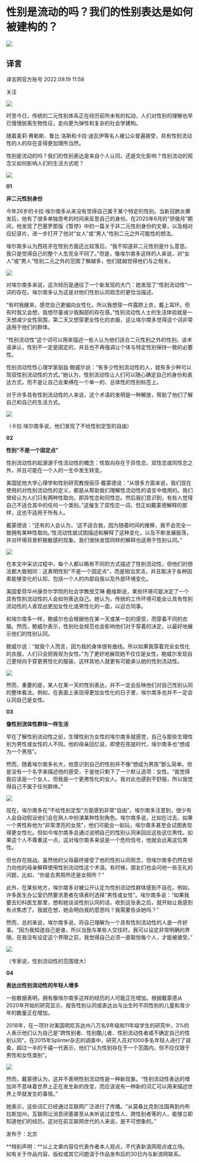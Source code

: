 # 性别是流动的吗？我们的性别表达是如何被建构的？

_![](https://n.sinaimg.cn/sinacn10207/358/w179h179/20191010/0be4-ifrwayx3529515.jpg)_

## 译言

译言网官方账号 2022.09.19 11:58

关注

![](//n.sinaimg.cn/default/2fb77759/20151125/320X320.png)

时至今日，传统的二元性别体系正在经历前所未有的松动，人们对性别的理解也早已慢慢脱离生物性征，走向更为弹性和复杂的社会学建构。

随着麦莉·赛勒斯、鲁比·洛斯和卡拉·迪瓦伊等名人被公众普遍接受，具有性别流动性的人的存在变得更加理所当然。

性别是流动的吗？我们的性别表达是来自个人认同，还是文化影响？性别流动的观念又如何影响人们的生活方式呢？

![](http://k.sinaimg.cn/n/sinakd20112/725/w976h549/20220919/f18f-a1ff67ffd643f6cade44890fdc3d9d1f.jpg/w700d1q75cms.jpg)

**01**

**非二元性别身份**

今年26岁的卡拉·埃尔南多从来没有觉得自己属于某个特定的性别。当新冠肺炎爆发后，他有了很多单独思考的时间来反思自己的身份。在2020年6月的“骄傲月”期间，他发现了巴塞罗那版《暂停》中的一篇关于非二元性别身份的文章，以及相对应纪录片，进一步打开了他对“女人”或“男人”性别二元之外可能性的想法。

埃尔南多认为西班牙在性别方面还比较落后。“我不知道非二元性别是什么意思。我只是觉得自己的整个人生完全不同了。”但是，像埃尔南多这样的人来说，对“女人”或“男人”性别二元之外的范围了解越多，他们就越觉得他们与之相关。

![](http://k.sinaimg.cn/n/sinakd20112/782/w562h220/20220919/0bc6-83b019763bbe4138bf1a4ac6afc60748.jpg/w700d1q75cms.jpg)

对埃尔南多来说，这次经历是通往了一个新发现的大门：她发现了“性别流动性”一词的存在。埃尔南多认为这是对他们性别认同观念的更恰当描述。

“有时我醒来，感觉自己更偏向女性化，所以我想穿一件露脐上衣，戴上耳环。但有时我又会想，我想尽量减少我胸部的存在感。”性别流动性人士的生活体验就是一天想减少女性氛围，第二天又想穿更女性化的衣服，这让埃尔南多觉得这个词非常适用于他们的群体。

“性别流动性”这个词可以用来描述一些人认为他们适合二元性别之外的性别。该术语承认，性别不一定是固定的，并且也不再强调让个体与特定性别保持一致的必要性。

性别流动性性心理学家丽兹·鲍威尔说：“有多少性别流动性的人，就有多少种可以驾驭性别流动性的方式。”她认为，性别流动性让人们可以随心确定自己的身份和表达方式，而不是让自己会束缚在一个单一的、总体性的性别标签上。

对于许多具有性别流动性的人来说，这个术语的发明是一种解放，帮助了他们了解自己和自己的生活方式。

![](http://k.sinaimg.cn/n/sinakd20112/20/w720h900/20220919/fee9-9960a040e52b36cb4e4f2b913e418af2.jpg/w700d1q75cms.jpg)

（卡拉·埃尔南多说，他们发现了不给性别定型的自由）

**02**

**性别“不是一个固定点”**

性别流动性的起源源于性流动性的概念：性取向存在于异性恋、双性恋或同性恋之外，并且可能在一个人的一生中发生转变。

美国犹他大学心理学和性别研究教授丽莎·戴蒙德说：“从很多方面来说，我们现在使用的对性别流动性的定义，都是从帮助我们理解性流动性的语言中借用的。我们曾经认为人们只有两种性取向，即异性恋和同性恋。然后我们意识到，有些人觉得自己不适合其中的任何一个类别。”这催生了双性恋一词，但正如戴蒙德解释的那样，这也不适用于所有人。

戴蒙德说：“还有的人会认为，‘这不适合我，因为随着时间的推移，我不会完全一致拥有某种性取向。’性流动性就试图描述和解释了这种变化，以及不断发展振荡，并对环境背景积极敏感的现象。我们很快发现同样的解释也适用于性别认同。”

![](http://k.sinaimg.cn/n/sinakd20112/169/w640h329/20220919/5cb6-74a54a8512cc6d21396d3d56b821bbb7.jpg/w700d1q75cms.jpg)

在本文中采访过程中，每个人都以略有不同的方式描述了性别流动性，但他们的想法都大致相同：这表明性别“不是一个固定点”，而是相当灵活，并且取决于各种因素能够变化的认知，包括一个人的内部自我以及外部环境变化。

美国爱荷华州康奈尔学院的社会学教授艾琳·戴维斯说，某些环境可能决定了一个具有性别流动性的人会如何表达自己。她认为，传统的工作环境可能会让具有性别流动性的人表现出更加女性化或男性化的一面，以迎合同事。

和埃尔南多一样，鲍威尔也会根据他在某一天或某一刻的感受，而穿着不同的衣服。然而，鲍威尔表示，性别社会规范也会影响他们对于穿着的决定，以最好地展示他们的性别认同。

鲍威尔说：“就我个人而言，因为我的身体很有曲线。所以如果我穿着完全女性化的衣服，人们只会把我视为女性。”为了更好地展现她不仅仅是女性，鲍威尔发现自己更倾向于穿更男性化的服装，这样其他人就更有可能承认她的性别流动性。

![](http://k.sinaimg.cn/n/sinakd20112/169/w640h329/20220919/5d51-e2ed835d2b8249af105dc5c215252cd4.jpg/w700d1q75cms.jpg)

然而，重要的是，某人在某一天的性别表达，并不一定会反映他们对自己性别认同的整体看法。例如，在表面上表现得更加女性化的日子里，埃尔南多也并不一定会认同自己是女性。

**03**

**像性别流体性群体一样生活**

早在了解性别流动性之前，生理性别为女性的埃尔南多就感觉，自己与那些生理性别为男性或女性的人不同。他的母亲回忆说，即使在孩提时代，埃尔南多也“想成为一个男孩”。

然而，随着埃尔南多长大，他意识到自己的性别并不像“想成为男孩”那么简单。但是没有一个名字来描述他的感受，于是他只剩下了一个默认选项：女性。“我觉得我应该是一个女人，但我是一个更男性化的女人。我对此也感到不舒服，所以我觉得自己不属于任何群体。”

![](http://k.sinaimg.cn/n/sinakd20112/297/w597h500/20220919/dc5a-c0aa0c096695fcd4d6add1ca7e2aed45.jpg/w700d1q75cms.jpg)

现在，埃尔南多在“不给性别定型”方面感到非常“自由”。埃尔南多注意到，很少有人会自动假设他们会在熟人中扮演某种性别角色。埃尔南多说，比如在过去，如果一个男性称他为“非常漂亮的女孩”，他们可能会一起玩，埃尔南多甚至会试图表现得更女性化。但如今埃尔南多会通过说明自己的性别认同来回应这些这位男性。如果这个人不尊重这一点，这对埃尔南多来说是一个危险信号，他就会远离这位男性。

但也存在挑战。虽然他的父母最终接受了他的性别认同观念，但埃尔南多仍然在努力向他的母亲解释使用性别流动性这个术语。有时候，朋友们也会问他一些无礼的问题，比如，“你是去男厕所还是女厕所？”

此外，在某些地方，埃尔南多对被公开认定为性别流动性群体感到不自在。例如，许多医生办公室仍然要求患者在填表时选择“男性或女性”。埃尔南多说：“如果我要去妇科医生那里，想和她谈谈性别认同的话，收到这张表之后，就开始让我感到有点焦虑了。我就在想，她会明白我的意思吗？我需要告诉她吗？”

然而，总的来说，埃尔南多说，将自己理解为一个具有性别流动性的人是一件好事。“因为我知道自己是谁，所以当我与某些人交往时，我可以设定非常明确的界限。在我没有设定这个界限之前，我觉得自己必须一直取悦每个人，才能被接受。”

![](http://k.sinaimg.cn/n/sinakd20112/725/w976h549/20220919/3663-27c2a2de596388e5c48a42f343837765.jpg/w700d1q75cms.jpg)

（专家说，性别流动性的范围很大）

**04**

**表达出性别流动性的年轻人增多**

一些数据表明，拥有像埃尔南多这样的经历的人可能正在增加。根据戴蒙德从2020年开始的研究显示，报告性别认同或表达出与出生时不同性别的儿童和青少年的数量正在增加。

2018年，在一项针对美国明尼苏达州八万名9年级和11年级学生的研究中，3%的人表示他们认为自己是“跨性别者、性别酷儿者、性别流动性者或不确定自己的性别认同”。在2015年Splinter杂志的调查中，研究人员对1000多名年轻人进行了调查，超过一半的千禧一代表示，他们“认为性别存在于一个范围内，但不应仅限于男性和女性类别”。

![](http://k.sinaimg.cn/n/sinakd20112/185/w640h345/20220919/6208-6519ad9ac5ebcc36221fa71784bc3909.jpg/w700d1q75cms.jpg)

然而，戴蒙德认为，这并不表明性别流动性是一种新现象。“性别流动性表达的增加并不意味着世界上正在发生新的改变，而应该说有一种新的词汇可以用来描述世界上早就发生的事情。”

她表示，这些词汇已经通过互联网广泛进行了传播。“从莫桑比克到法国再到内布拉斯加州，互联网让消息闭塞甚至从未听说过变性人、跨性别者等的人，能够立即知道他们的经历。这对在前互联网世代的人来说，是不可想象的。”

发布于：北京

**特别声明：**以上文章内容仅代表作者本人观点，不代表新浪网观点或立场。如有关于作品内容、版权或其它问题请于作品发布后的30日内与新浪网联系。